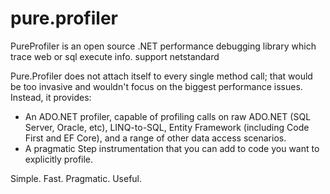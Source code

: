 # pure.profiler
PureProfiler is an open source .NET performance debugging library which trace web or sql execute info.
support netstandard


Pure.Profiler does not attach itself to every single method call; that would be too invasive and wouldn't focus on the biggest performance issues. Instead, it provides:

- An ADO.NET profiler, capable of profiling calls on raw ADO.NET (SQL Server, Oracle, etc), LINQ-to-SQL, Entity Framework (including Code First and EF Core), and a range of other data access scenarios.
- A pragmatic Step instrumentation that you can add to code you want to explicitly profile.

Simple. Fast. Pragmatic. Useful. 

